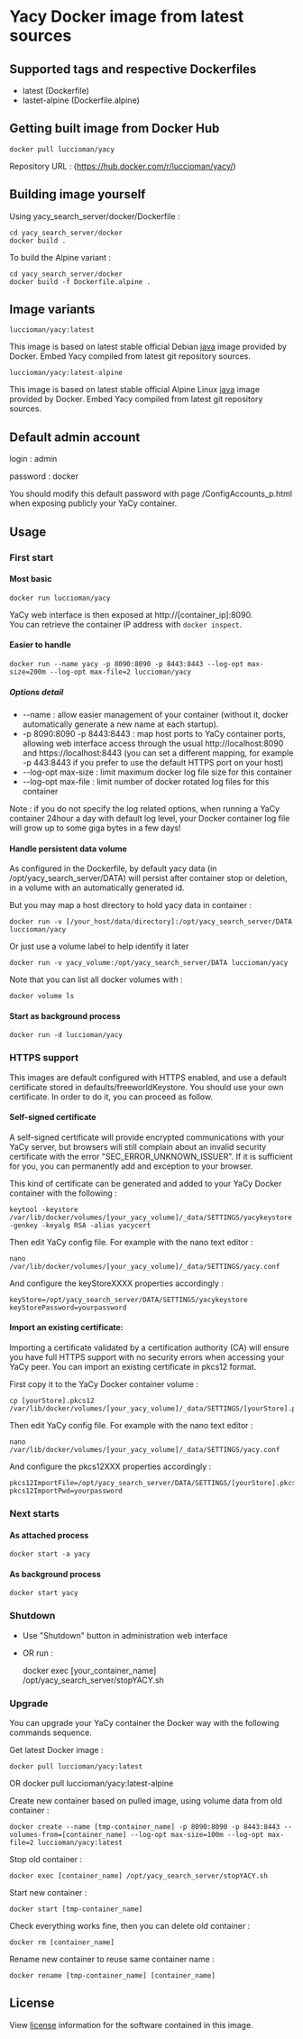 # Yacy Docker image from latest sources

## Supported tags and respective Dockerfiles

* latest (Dockerfile)
* lastet-alpine (Dockerfile.alpine)

## Getting built image from Docker Hub

	docker pull luccioman/yacy
	
Repository URL : (https://hub.docker.com/r/luccioman/yacy/)

## Building image yourself

Using yacy_search_server/docker/Dockerfile :

	cd yacy_search_server/docker
	docker build .
	
To build the Alpine variant :

	cd yacy_search_server/docker
	docker build -f Dockerfile.alpine .
	
## Image variants

`luccioman/yacy:latest`

This image is based on latest stable official Debian [java](https://hub.docker.com/_/java/) image provided by Docker. Embed Yacy compiled from latest git repository sources.

`luccioman/yacy:latest-alpine`

This image is based on latest stable official Alpine Linux [java](https://hub.docker.com/_/java/) image provided by Docker. Embed Yacy compiled from latest git repository sources.
	
## Default admin account

login : admin

password : docker

You should modify this default password with page /ConfigAccounts_p.html when exposing publicly your YaCy container.

## Usage

### First start

#### Most basic

	docker run luccioman/yacy

YaCy web interface is then exposed at http://[container_ip]:8090.	
You can retrieve the container IP address with `docker inspect`.

#### Easier to handle

	docker run --name yacy -p 8090:8090 -p 8443:8443 --log-opt max-size=200m --log-opt max-file=2 luccioman/yacy
	
##### Options detail
	
* --name : allow easier management of your container (without it, docker automatically generate a new name at each startup).
* -p 8090:8090 -p 8443:8443 : map host ports to YaCy container ports, allowing web interface access through the usual http://localhost:8090 and https://localhost:8443 (you can set a different mapping, for example -p 443:8443 if you prefer to use the default HTTPS port on your host)
* --log-opt max-size : limit maximum docker log file size for this container
* --log-opt max-file : limit number of docker rotated log files for this container

Note : if you do not specify the log related options, when running a YaCy container 24hour a day with default log level, your Docker container log file will grow up to some giga bytes in a few days!

#### Handle persistent data volume

As configured in the Dockerfile, by default yacy data (in /opt/yacy_search_server/DATA) will persist after container stop or deletion, in a volume with an automatically generated id.

But you may map a host directory to hold yacy data in container :

	docker run -v [/your_host/data/directory]:/opt/yacy_search_server/DATA luccioman/yacy
	
Or just use a volume label to help identify it later

	docker run -v yacy_volume:/opt/yacy_search_server/DATA luccioman/yacy

Note that you can list all docker volumes with :

	docker volume ls

#### Start as background process

	docker run -d luccioman/yacy
	
### HTTPS support

This images are default configured with HTTPS enabled, and use a default certificate stored in defaults/freeworldKeystore. You should use your own certificate. In order to do it, you can proceed as follow.

#### Self-signed certificate

A self-signed certificate will provide encrypted communications with your YaCy server, but browsers will still complain about an invalid security certificate with the error "SEC_ERROR_UNKNOWN_ISSUER". If it is sufficient for you, you can permanently add and exception to your browser.

This kind of certificate can be generated and added to your YaCy Docker container with the following :

	keytool -keystore /var/lib/docker/volumes/[your_yacy_volume]/_data/SETTINGS/yacykeystore -genkey -keyalg RSA -alias yacycert
	
Then edit YaCy config file. For example with the nano text editor :

	nano /var/lib/docker/volumes/[your_yacy_volume]/_data/SETTINGS/yacy.conf

And configure the keyStoreXXXX properties accordingly :

	keyStore=/opt/yacy_search_server/DATA/SETTINGS/yacykeystore
	keyStorePassword=yourpassword
	
#### Import an existing certificate:

Importing a certificate validated by a certification authority (CA) will ensure you have full HTTPS support with no security errors when accessing your YaCy peer. You can import an existing certificate in pkcs12 format.

First copy it to the YaCy Docker container volume :

	cp [yourStore].pkcs12 /var/lib/docker/volumes/[your_yacy_volume]/_data/SETTINGS/[yourStore].pkcs12
	
Then edit YaCy config file. For example with the nano text editor :

	nano /var/lib/docker/volumes/[your_yacy_volume]/_data/SETTINGS/yacy.conf

And configure the pkcs12XXX properties accordingly :

	pkcs12ImportFile=/opt/yacy_search_server/DATA/SETTINGS/[yourStore].pkcs12
	pkcs12ImportPwd=yourpassword

### Next starts

#### As attached process

	docker start -a yacy
	
#### As background process

	docker start yacy

### Shutdown

* Use "Shutdown" button in administration web interface
* OR run :

	docker exec [your_container_name] /opt/yacy_search_server/stopYACY.sh
	
### Upgrade

You can upgrade your YaCy container the Docker way with the following commands sequence.

Get latest Docker image :

	docker pull luccioman/yacy:latest
OR 
	docker pull luccioman/yacy:latest-alpine
	
Create new container based on pulled image, using volume data from old container :
	
	docker create --name [tmp-container_name] -p 8090:8090 -p 8443:8443 --volumes-from=[container_name] --log-opt max-size=100m --log-opt max-file=2 luccioman/yacy:latest
	
Stop old container :

	docker exec [container_name] /opt/yacy_search_server/stopYACY.sh
	

Start new container :

	docker start [tmp-container_name]
	
Check everything works fine, then you can delete old container :
	
	docker rm [container_name]
	
Rename new container to reuse same container name :

	docker rename [tmp-container_name] [container_name]

## License

View [license](https://github.com/yacy/yacy_search_server/blob/master/COPYRIGHT) information for the software contained in this image.